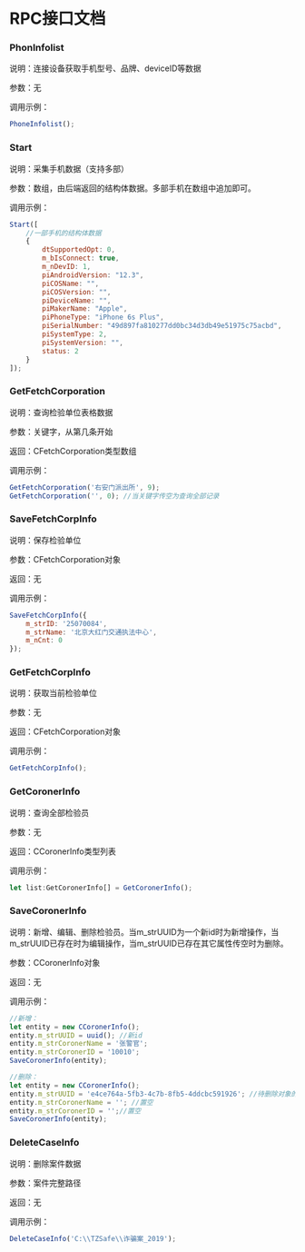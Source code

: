 # RPC接口文档


### PhonInfolist
说明：连接设备获取手机型号、品牌、deviceID等数据

参数：无

调用示例：
```js
PhoneInfolist();
```

### Start

说明：采集手机数据（支持多部）

参数：数组，由后端返回的结构体数据。多部手机在数组中追加即可。

调用示例：

```js
Start([
    //一部手机的结构体数据
    {
        dtSupportedOpt: 0,
        m_bIsConnect: true,
        m_nDevID: 1,
        piAndroidVersion: "12.3",
        piCOSName: "",
        piCOSVersion: "",
        piDeviceName: "",
        piMakerName: "Apple",
        piPhoneType: "iPhone 6s Plus",
        piSerialNumber: "49d897fa810277dd0bc34d3db49e51975c75acbd",
        piSystemType: 2,
        piSystemVersion: "",
        status: 2
    }
]);
```

### GetFetchCorporation

说明：查询检验单位表格数据

参数：关键字，从第几条开始

返回：CFetchCorporation类型数组

调用示例：

```js
GetFetchCorporation('右安门派出所', 9);
GetFetchCorporation('', 0); //当关键字传空为查询全部记录
```

### SaveFetchCorpInfo

说明：保存检验单位

参数：CFetchCorporation对象

返回：无

调用示例：
```js
SaveFetchCorpInfo({
    m_strID: '25070084',
    m_strName: '北京大红门交通执法中心',
    m_nCnt: 0
});
```

### GetFetchCorpInfo

说明：获取当前检验单位

参数：无

返回：CFetchCorporation对象

调用示例：
```js
GetFetchCorpInfo();
```

###  GetCoronerInfo

说明：查询全部检验员

参数：无

返回：CCoronerInfo类型列表

调用示例：
```js
let list:GetCoronerInfo[] = GetCoronerInfo();
```

### SaveCoronerInfo

说明：新增、编辑、删除检验员。当m_strUUID为一个新id时为新增操作，当m_strUUID已存在时为编辑操作，当m_strUUID已存在其它属性传空时为删除。

参数：CCoronerInfo对象

返回：无

调用示例：

```js
//新增：
let entity = new CCoronerInfo();
entity.m_strUUID = uuid(); //新id
entity.m_strCoronerName = '张警官';
entity.m_strCoronerID = '10010';
SaveCoronerInfo(entity);
```
```js
//删除：
let entity = new CCoronerInfo();
entity.m_strUUID = 'e4ce764a-5fb3-4c7b-8fb5-4ddcbc591926'; //待删除对象的id
entity.m_strCoronerName = ''; //置空
entity.m_strCoronerID = '';//置空
SaveCoronerInfo(entity);
```

### DeleteCaseInfo


说明：删除案件数据

参数：案件完整路径

返回：无

调用示例：

```js
DeleteCaseInfo('C:\\TZSafe\\诈骗案_2019');
```